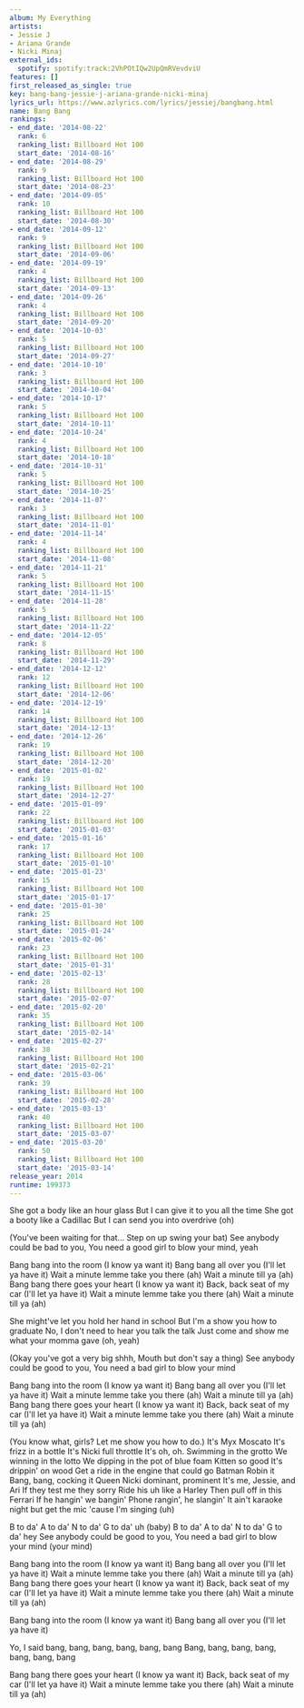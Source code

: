 ```yaml
---
album: My Everything
artists:
- Jessie J
- Ariana Grande
- Nicki Minaj
external_ids:
  spotify: spotify:track:2VhPOtIQw2UpQmRVevdviU
features: []
first_released_as_single: true
key: bang-bang-jessie-j-ariana-grande-nicki-minaj
lyrics_url: https://www.azlyrics.com/lyrics/jessiej/bangbang.html
name: Bang Bang
rankings:
- end_date: '2014-08-22'
  rank: 6
  ranking_list: Billboard Hot 100
  start_date: '2014-08-16'
- end_date: '2014-08-29'
  rank: 9
  ranking_list: Billboard Hot 100
  start_date: '2014-08-23'
- end_date: '2014-09-05'
  rank: 10
  ranking_list: Billboard Hot 100
  start_date: '2014-08-30'
- end_date: '2014-09-12'
  rank: 9
  ranking_list: Billboard Hot 100
  start_date: '2014-09-06'
- end_date: '2014-09-19'
  rank: 4
  ranking_list: Billboard Hot 100
  start_date: '2014-09-13'
- end_date: '2014-09-26'
  rank: 4
  ranking_list: Billboard Hot 100
  start_date: '2014-09-20'
- end_date: '2014-10-03'
  rank: 5
  ranking_list: Billboard Hot 100
  start_date: '2014-09-27'
- end_date: '2014-10-10'
  rank: 3
  ranking_list: Billboard Hot 100
  start_date: '2014-10-04'
- end_date: '2014-10-17'
  rank: 5
  ranking_list: Billboard Hot 100
  start_date: '2014-10-11'
- end_date: '2014-10-24'
  rank: 4
  ranking_list: Billboard Hot 100
  start_date: '2014-10-18'
- end_date: '2014-10-31'
  rank: 5
  ranking_list: Billboard Hot 100
  start_date: '2014-10-25'
- end_date: '2014-11-07'
  rank: 3
  ranking_list: Billboard Hot 100
  start_date: '2014-11-01'
- end_date: '2014-11-14'
  rank: 4
  ranking_list: Billboard Hot 100
  start_date: '2014-11-08'
- end_date: '2014-11-21'
  rank: 5
  ranking_list: Billboard Hot 100
  start_date: '2014-11-15'
- end_date: '2014-11-28'
  rank: 5
  ranking_list: Billboard Hot 100
  start_date: '2014-11-22'
- end_date: '2014-12-05'
  rank: 8
  ranking_list: Billboard Hot 100
  start_date: '2014-11-29'
- end_date: '2014-12-12'
  rank: 12
  ranking_list: Billboard Hot 100
  start_date: '2014-12-06'
- end_date: '2014-12-19'
  rank: 14
  ranking_list: Billboard Hot 100
  start_date: '2014-12-13'
- end_date: '2014-12-26'
  rank: 19
  ranking_list: Billboard Hot 100
  start_date: '2014-12-20'
- end_date: '2015-01-02'
  rank: 19
  ranking_list: Billboard Hot 100
  start_date: '2014-12-27'
- end_date: '2015-01-09'
  rank: 22
  ranking_list: Billboard Hot 100
  start_date: '2015-01-03'
- end_date: '2015-01-16'
  rank: 17
  ranking_list: Billboard Hot 100
  start_date: '2015-01-10'
- end_date: '2015-01-23'
  rank: 15
  ranking_list: Billboard Hot 100
  start_date: '2015-01-17'
- end_date: '2015-01-30'
  rank: 25
  ranking_list: Billboard Hot 100
  start_date: '2015-01-24'
- end_date: '2015-02-06'
  rank: 23
  ranking_list: Billboard Hot 100
  start_date: '2015-01-31'
- end_date: '2015-02-13'
  rank: 28
  ranking_list: Billboard Hot 100
  start_date: '2015-02-07'
- end_date: '2015-02-20'
  rank: 35
  ranking_list: Billboard Hot 100
  start_date: '2015-02-14'
- end_date: '2015-02-27'
  rank: 38
  ranking_list: Billboard Hot 100
  start_date: '2015-02-21'
- end_date: '2015-03-06'
  rank: 39
  ranking_list: Billboard Hot 100
  start_date: '2015-02-28'
- end_date: '2015-03-13'
  rank: 40
  ranking_list: Billboard Hot 100
  start_date: '2015-03-07'
- end_date: '2015-03-20'
  rank: 50
  ranking_list: Billboard Hot 100
  start_date: '2015-03-14'
release_year: 2014
runtime: 199373
---
```

She got a body like an hour glass
But I can give it to you all the time
She got a booty like a Cadillac
But I can send you into overdrive (oh)

(You've been waiting for that...
Step on up swing your bat)
See anybody could be bad to you,
You need a good girl to blow your mind, yeah


Bang bang into the room (I know ya want it)
Bang bang all over you (I'll let ya have it)
Wait a minute lemme take you there (ah)
Wait a minute till ya (ah)
Bang bang there goes your heart (I know ya want it)
Back, back seat of my car (I'll let ya have it)
Wait a minute lemme take you there (ah)
Wait a minute till ya (ah)


She might've let you hold her hand in school
But I'm a show you how to graduate
No, I don't need to hear you talk the talk
Just come and show me what your momma gave (oh, yeah)

(Okay you've got a very big shhh,
Mouth but don't say a thing)
See anybody could be good to you,
You need a bad girl to blow your mind


Bang bang into the room (I know ya want it)
Bang bang all over you (I'll let ya have it)
Wait a minute lemme take you there (ah)
Wait a minute till ya (ah)
Bang bang there goes your heart (I know ya want it)
Back, back seat of my car (I'll let ya have it)
Wait a minute lemme take you there (ah)
Wait a minute till ya (ah)


(You know what, girls?
Let me show you how to do.)
It's Myx Moscato
It's frizz in a bottle
It's Nicki full throttle
It's oh, oh.
Swimming in the grotto
We winning in the lotto
We dipping in the pot of blue foam
Kitten so good
It's drippin' on wood
Get a ride in the engine that could go
Batman Robin it
Bang, bang, cocking it
Queen Nicki dominant, prominent
It's me, Jessie, and Ari
If they test me they sorry
Ride his uh like a Harley
Then pull off in this Ferrari
If he hangin' we bangin'
Phone rangin', he slangin'
It ain't karaoke night but get the mic 'cause I'm singing (uh)

B to da' A to da' N to da' G to da' uh (baby)
B to da' A to da' N to da' G to da' hey
See anybody could be good to you,
You need a bad girl to blow your mind (your mind)


Bang bang into the room (I know ya want it)
Bang bang all over you (I'll let ya have it)
Wait a minute lemme take you there (ah)
Wait a minute till ya (ah)
Bang bang there goes your heart (I know ya want it)
Back, back seat of my car (I'll let ya have it)
Wait a minute lemme take you there (ah)
Wait a minute till ya (ah)


Bang bang into the room (I know ya want it)
Bang bang all over you (I'll let ya have it)


Yo, I said bang, bang, bang, bang, bang, bang
Bang, bang, bang, bang, bang, bang, bang


Bang bang there goes your heart (I know ya want it)
Back, back seat of my car (I'll let ya have it)
Wait a minute lemme take you there (ah)
Wait a minute till ya (ah)
